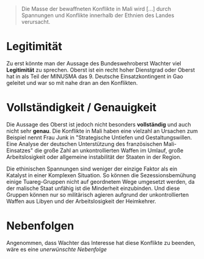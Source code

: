 > Die Masse der bewaffneten Konflikte in Mali wird \[...\] durch Spannungen und Konflikte innerhalb der Ethnien des Landes verursacht.

# Legitimität

Zu erst könnte man der Aussage des Bundeswehroberst Wachter viel **Legitimität** zu sprechen. Oberst ist ein recht hoher Dienstgrad oder Oberst hat in als Teil der MINUSMA das 9. Deutsche Einsatzkontingent in Gao geleitet und war so mit nahe dran an den Konflikten.

# Vollständigkeit / Genauigkeit

Die Aussage des Oberst ist jedoch nicht besonders **vollständig** und auch nicht sehr **genau**. Die Konflikte in Mali haben eine vielzahl an Ursachen zum Beispiel nennt Frau Junk in "Strategische Untiefen und Gestaltungswillen. Eine Analyse der deutschen Unterstützung des französischen Mali-Einsatzes" die große Zahl an unkontrollierten Waffen im Umlauf, große Arbeitslosigkeit oder allgemeine instabilität der Staaten in der Region. 

Die ethinischen Spannungen sind weniger der einzige Faktor als ein Katalyst in einer Komplexen Situation. So können die Sezessionsbemühung einige Tuareg-Gruppen nicht auf geordnetem Wege umgesetzt werden, da der malische Staat unfähig ist die Minderheit einzubinden. Und diese Gruppen können nur so militärisch agieren aufgrund der unkontrollierten Waffen aus Libyen und der Arbeitslosigkeit der Heimkehrer.
# Nebenfolgen

Angenommen, dass Wachter das Interesse hat diese Konflikte zu beenden, wäre es eine *unerwünschte Nebenfolge*